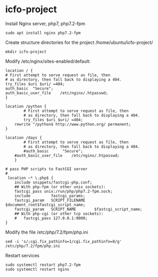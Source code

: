 # icfo-project
Install Nginx server, php7, php7.2-fpm

	sudo apt install nginx php7.2-fpm

Create structure directories for the project /home/ubuntu/icfo-project/

	mkdir icfo-project

Modify /etc/nginx/sites-enabled/default:

    location / {
	# First attempt to serve request as file, then
	# as directory, then fall back to displaying a 404.
	try_files $uri $uri/ =404;
	auth_basic	"Secure";
	auth_basic_user_file	/etc/nginx/.htpasswd;
	}

    location /python {
            # First attempt to serve request as file, then
            # as directory, then fall back to displaying a 404.
            try_files $uri $uri/ =404;
	    rewrite ^/python$ http://www.python.org/ permanent;
	}

    location /days {
            # First attempt to serve request as file, then
            # as directory, then fall back to displaying a 404.
            #auth_basic      "Secure";
	    #auth_basic_user_file    /etc/nginx/.htpasswd;
    	}

	# pass PHP scripts to FastCGI server
	#
     location ~* \.php$ {
		include snippets/fastcgi-php.conf;
		## With php-fpm (or other unix sockets):
		fastcgi_pass unix:/run/php/php7.2-fpm.sock;
		include         fastcgi_params;
		fastcgi_param   SCRIPT_FILENAME    $document_root$fastcgi_script_name;
		fastcgi_param   SCRIPT_NAME        $fastcgi_script_name;
		## With php-cgi (or other tcp sockets):
		#	fastcgi_pass 127.0.0.1:9000;
	}

Modify the file /etc/php/7.2/fpm/php.ini

	sed -i 's/;cgi.fix_pathinfo=1/cgi.fix_pathinfo=0/g' /etc/php/7.2/fpm/php.ini

Restart services

	sudo systemctl restart php7.2-fpm
	sudo systemctl restart nginx

